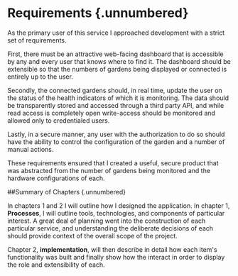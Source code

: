 # Requirements {.unnumbered}

As the primary user of this service I approached development with a strict set
of requirements.

First, there must be an attractive web-facing dashboard that is accessible by
any and every user that knows where to find it. The dashboard should be
extensible so that the numbers of gardens being displayed or connected is
entirely up to the user.

Secondly, the connected gardens should, in real time, update the user on the
status of the health indicators of which it is monitoring. The data should be
transparently stored and accessed through a third party API, and while read
access is completely open write-access should be monitored and allowed only
to credentialed users.

Lastly, in a secure manner, any user with the authorization to do so should have the
ability to control the configuration of the garden and a number of manual actions.

These requirements ensured that I created a useful, secure product that was
abstracted from the number of gardens being monitored and the hardware configurations
of each.

##Summary of Chapters  {.unnumbered}

In chapters 1 and 2 I will outline how I designed the application. In chapter 1, **Processes**,
I will outline tools, technologies, and components of particular interest. A great deal
of planning went into the construction of each particular service, and understanding the
deliberate decisions of each should provide context of the overall scope of the project.

Chapter 2, **implementation**, will then describe in detail how each item's functionality
was built and finally show how the interact in order to display the role and extensibility
of each.
